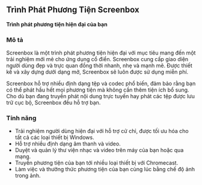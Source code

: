 <!-- Markdown version of store listing for localization. -->
<!-- Feel free to adapt or modify key points if necessary. -->
## Trình Phát Phương Tiện Screenbox

**Trình phát phương tiện hiện đại của bạn**

### Mô tả

Screenbox là một trình phát phương tiện hiện đại với mục tiêu mang đến một trải nghiệm mới mẻ cho ứng dụng cổ điển. Screenbox cung cấp giao diện người dùng đẹp và trực quan đồng thời nhanh, nhẹ và mạnh mẽ. Được thiết kế và xây dựng dưới dạng mở, Screenbox sẽ luôn được sử dụng miễn phí.

Screenbox hỗ trợ nhiều định dạng tệp và codec phổ biến, đảm bảo rằng bạn có thể phát hầu hết mọi phương tiện mà không cần thêm tiện ích bổ sung. Cho dù bạn đang truyền phát nội dung trực tuyến hay phát các tệp được lưu trữ cục bộ, Screenbox đều hỗ trợ bạn.

### Tính năng

- Trải nghiệm người dùng hiện đại với hỗ trợ cử chỉ, được tối ưu hóa cho tất cả các loại thiết bị Windows.
- Hỗ trợ nhiều định dạng âm thanh và video.
- Duyệt và quản lý thư viện nhạc và video trên máy của bạn hoặc qua mạng.
- Truyền phương tiện của bạn tới nhiều loại thiết bị với Chromecast.
- Làm việc và thưởng thức phương tiện của bạn cùng lúc bằng chế độ ảnh trong ảnh.
